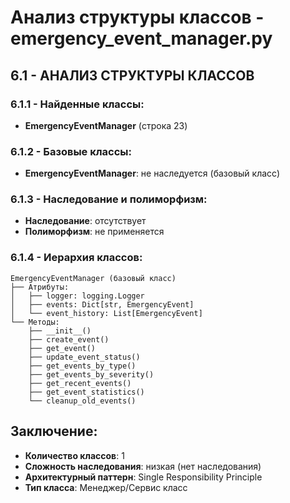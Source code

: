 # Анализ структуры классов - emergency_event_manager.py

## 6.1 - АНАЛИЗ СТРУКТУРЫ КЛАССОВ

### 6.1.1 - Найденные классы:
- **EmergencyEventManager** (строка 23)

### 6.1.2 - Базовые классы:
- **EmergencyEventManager**: не наследуется (базовый класс)

### 6.1.3 - Наследование и полиморфизм:
- **Наследование**: отсутствует
- **Полиморфизм**: не применяется

### 6.1.4 - Иерархия классов:
```
EmergencyEventManager (базовый класс)
├── Атрибуты:
│   ├── logger: logging.Logger
│   ├── events: Dict[str, EmergencyEvent]
│   └── event_history: List[EmergencyEvent]
└── Методы:
    ├── __init__()
    ├── create_event()
    ├── get_event()
    ├── update_event_status()
    ├── get_events_by_type()
    ├── get_events_by_severity()
    ├── get_recent_events()
    ├── get_event_statistics()
    └── cleanup_old_events()
```

## Заключение:
- **Количество классов**: 1
- **Сложность наследования**: низкая (нет наследования)
- **Архитектурный паттерн**: Single Responsibility Principle
- **Тип класса**: Менеджер/Сервис класс